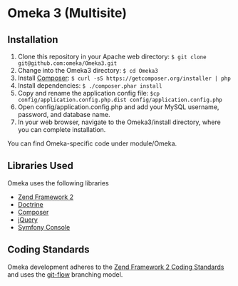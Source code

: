 # Omeka 3 (Multisite)

## Installation

1. Clone this repository in your Apache web directory:
   `$ git clone git@github.com:omeka/Omeka3.git`
1. Change into the Omeka3 directory:
   `$ cd Omeka3`
1. Install [Composer](http://getcomposer.org/): 
   `$ curl -sS https://getcomposer.org/installer | php`
1. Install dependencies: 
   `$ ./composer.phar install`
1. Copy and rename the application config file: 
   `$cp config/application.config.php.dist config/application.config.php`
1. Open config/application.config.php and add your MySQL username, password, and 
   database name.
1. In your web browser, navigate to the Omeka3/install directory, where you can
   complete installation.

You can find Omeka-specific code under module/Omeka.

## Libraries Used

Omeka uses the following libraries

* [Zend Framework 2](http://framework.zend.com/)
* [Doctrine](http://www.doctrine-project.org/)
* [Composer](http://getcomposer.org/)
* [jQuery](http://jquery.com/)
* [Symfony Console](http://symfony.com/doc/current/components/console/introduction.html)

## Coding Standards

Omeka development adheres to the [Zend Framework 2 Coding Standards](http://framework.zend.com/wiki/display/ZFDEV2/Coding+Standards) 
and uses the [git-flow](http://nvie.com/posts/a-successful-git-branching-model/) branching model.
